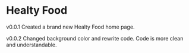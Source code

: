 # Healty Food
 
v0.0.1
 Created a brand new Healty Food home page.

v0.0.2
 Changed background color and rewrite code. Code is more clean and understandable.
